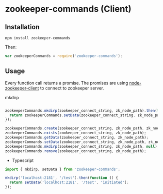 # zookeeper-commands (Client)

## Installation

   
    npm install zookeeper-commands
    
Then:

```js
var zookeeperCommands = require('zookeeper-commands');
```

## Usage

Every function call returns a promise. The promises are using [node-zookeeper-client](https://github.com/alexguan/node-zookeeper-client) to connect to zookeeper server.

mkdirp

```js

zookeeperCommands.mkdirp(zookeeper_connect_string, zk_node_path).then(function () {
  return zookeeperCommands.setData(zookeeper_connect_string, zk_node_path, 'initiated');
});

zookeeperCommands.create(zookeeper_connect_string, zk_node_path, zk_node_data);
zookeeperCommands.exists(zookeeper_connect_string, zk_node_path);
zookeeperCommands.getData(zookeeper_connect_string, zk_node_path);
zookeeperCommands.setData(zookeeper_connect_string, zk_node_path, zk_node_data);
zookeeperCommands.mkdirp(zookeeper_connect_string, zk_node_path, null);
zookeeperCommands.remove(zookeeper_connect_string, zk_node_path);

```


* Typescript

```js
import { mkdirp, setData } from 'zookeeper-commands';

mkdirp('localhost:2181', '/test').then(function () {
  return setData('localhost:2181', '/test', 'initiated');
});

```
